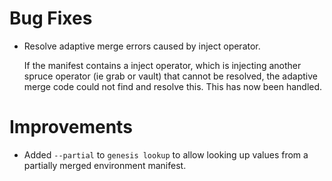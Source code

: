 # Bug Fixes

* Resolve adaptive merge errors caused by inject operator.

  If the manifest contains a inject operator, which is injecting another
  spruce operator (ie grab or vault) that cannot be resolved, the adaptive
  merge code could not find and resolve this.  This has now been handled.

# Improvements

* Added `--partial` to `genesis lookup` to allow looking up values from a
  partially merged environment manifest.
